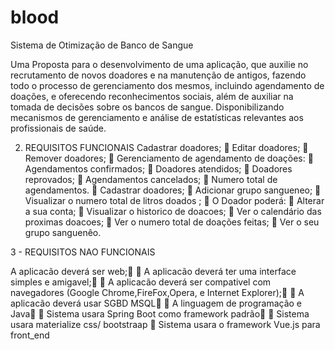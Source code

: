 # blood
Sistema de Otimização de Banco de Sangue

Uma Proposta para o desenvolvimento de uma aplicação, que auxilie no recrutamento de novos
doadores e na manutenção de antigos, fazendo todo o processo de
gerenciamento dos mesmos, incluindo agendamento de doações, e oferecendo
reconhecimentos sociais, além de auxiliar na tomada de decisões sobre os
bancos de sangue.
Disponibilizando mecanismos de gerenciamento e análise de estatísticas
relevantes aos profissionais de saúde.

2. REQUISITOS FUNCIONAIS
Cadastrar doadores;
 Editar doadores;
 Remover doadores;
 Gerenciamento de agendamento de doações:
 Agendamentos confirmados;
 Doadores atendidos;
 Doadores reprovados;
 Agendamentos cancelados;
 Numero total de agendamentos.
 Cadastrar doadores;
 Adicionar grupo sangueneo;
 Visualizar o numero total de litros doados ;
 O Doador poderá:
 Alterar a sua conta;
 Visualizar o historico de doacoes;
 Ver o calendário das proximas doacoes;
 Ver o numero total de doações feitas;
 Ver o seu grupo sanguenêo.

3 - REQUISITOS NAO FUNCIONAIS

A aplicacão deverá ser web;
 A aplicacão deverá ter uma interface simples e amigavel;
 A aplicacão deverá ser compativel com navegadores (Google
Chrome,FireFox,Opera, e Internet Explorer);
 A aplicacão deverá usar SGBD MSQL
 A linguagem de programação e Java
 Sistema usara Spring Boot como framework padrão
 Sistema usara materialize css/ bootstraap
 Sistema usara o framework Vue.js para front_end





